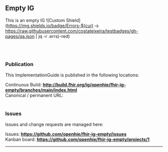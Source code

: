Empty IG
---
<!--badges-->
<!--/badges-->

This is an empty IG
![Custom Shield](https://img.shields.io/badge/Errors-$(curl -s https://raw.githubusercontent.com/costateixeira/testbadges/gh-pages/qa.json | jq -r .errs)-red)

<br> </br>
###
### Publication
This ImplementationGuide is published in the following locations:

Continuous Build: __http://build.fhir.org/ig/openhie/fhir-ig-empty/branches/main/index.html__  
Canonical / permanent URL: 
<br> </br>

### Issues
Issues and change requests are managed here:  

Issues:  __https://github.com/openhie/fhir-ig-empty/issues__  
Kanban board:  __https://github.com/openhie/fhir-ig-empty/projects/1__  

---
